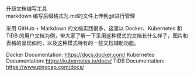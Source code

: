 
升级文档编写工具  
markdown  编写后缀格式为.md的文件上传到git进行管理


采用 GitHub + Markdown 的文档实践很多，这里以 Docker、Kubernetes 和 TiDB 的用户文档为例，带大家了解一下采用这种模式的文档长什么样子，图片和表格的呈现如何，以及这种模式特有的一些文档辅助功能。

Docker Documentation: 
https://docs.docker.com/
Kubernetes Documentation: 
https://kubernetes.io/docs/
TiDB Documentation: 
https://www.pingcap.com/docs/